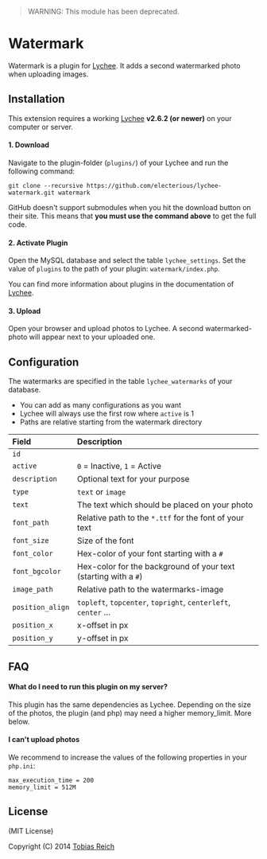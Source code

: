 > WARNING: This module has been deprecated.

# Watermark

Watermark is a plugin for [Lychee](https://github.com/electerious/Lychee). It adds a second watermarked photo when uploading images.

## Installation

This extension requires a working [Lychee](https://github.com/electerious/Lychee) **v2.6.2 (or newer)** on your computer or server.

#### 1. Download

Navigate to the plugin-folder (`plugins/`) of your Lychee and run the following command:

	git clone --recursive https://github.com/electerious/lychee-watermark.git watermark
	
GitHub doesn't support submodules when you hit the download button on their site. This means that **you must use the command above** to get the full code.

#### 2. Activate Plugin
	
Open the MySQL database and select the table `lychee_settings`. Set the value of `plugins` to the path of your plugin: `watermark/index.php`.

You can find more information about plugins in the documentation of [Lychee](https://github.com/electerious/Lychee).

#### 3. Upload

Open your browser and upload photos to Lychee. A second watermarked-photo will appear next to your uploaded one.

## Configuration

The watermarks are specified in the table `lychee_watermarks` of your database.

- You can add as many configurations as you want
- Lychee will always use the first row where `active` is 1
- Paths are relative starting from the watermark directory

| Field | Description |
|:-----------|:------------|
| `id` |  |
| `active` | `0` = Inactive, `1` = Active |
| `description` | Optional text for your purpose |
| `type` | `text` or `image` |
| `text` | The text which should be placed on your photo |
| `font_path` | Relative path to the `*.ttf` for the font of your text |
| `font_size` | Size of the font |
| `font_color` | Hex-color of your font starting with a `#` |
| `font_bgcolor` | Hex-color for the background of your text (starting with a `#`) |
| `image_path` | Relative path to the watermarks-image |
| `position_align` | `topleft`, `topcenter`, `topright`, `centerleft`, `center` … |
| `position_x` | x-offset in px |
| `position_y` | y-offset in px |

## FAQ

#### What do I need to run this plugin on my server?
This plugin has the same dependencies as Lychee. Depending on the size of the photos, the plugin (and php) may need a higher memory_limit. More below.

#### I can't upload photos
We recommend to increase the values of the following properties in your `php.ini`:

	max_execution_time = 200
	memory_limit = 512M

## License

(MIT License)

Copyright (C) 2014 [Tobias Reich](http://electerious.com)
